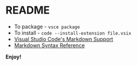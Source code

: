 # README
* To package - `vsce package`
* To install - `code --install-extension file.vsix`
* [Visual Studio Code's Markdown Support](http://code.visualstudio.com/docs/languages/markdown)
* [Markdown Syntax Reference](https://help.github.com/articles/markdown-basics/)

**Enjoy!**
